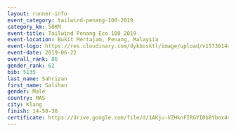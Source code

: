 ```yaml
--- 
layout: runner-info 
event_category: tailwind-penang-100-2019 
category_km: 50KM 
event-title: Tailwind Penang Eco 100 2019 
event-location: Bukit Mertajam, Penang, Malaysia 
event-logo: https://res.cloudinary.com/dykbosktl/image/upload/v1573614442/Logo/Logo_gqlzi3.jpg 
event-date: 2019-06-22 
overall_rank: 86
gender_rank: 62
bib: 5135
last_name: Sahrizan
first_name: Salihan
gender: Male
country: MAS
city: Klang
finish: 14-50-36
certificate: https://drive.google.com/file/d/1AKju-VZHknFIRGYI0b8Ybox4vg0s-VZk/view?usp=sharing
--- 
```

